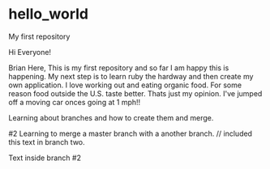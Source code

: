 # hello_world
My first repository

Hi Everyone!

Brian Here, This is my first repository and so far I am happy this is happening. My next step is to learn ruby the hardway and then create my own application. I love working out and eating organic food. For some reason food outside the U.S. taste better. Thats just my opinion. I've jumped off a moving car onces going at 1 mph!!

Learning about branches and how to create them and merge.

#2 Learning to merge a master branch with a another branch. // included this text in branch two.

Text inside branch #2
